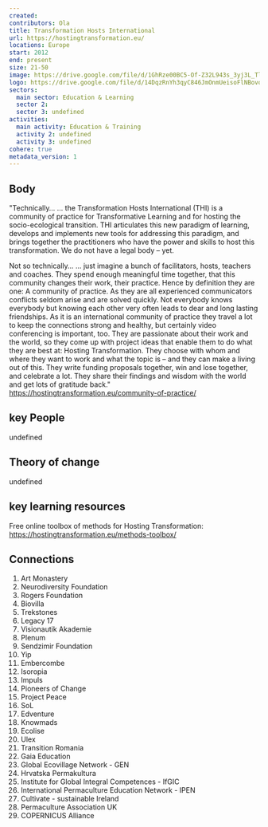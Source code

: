 ```yaml
---
created:
contributors: Ola
title: Transformation Hosts International
url: https://hostingtransformation.eu/
locations: Europe
start: 2012
end: present
size: 21-50
image: https://drive.google.com/file/d/1GhRze00BC5-Of-Z32L943s_3yj3L_Tlw/view?usp=drive_link
logo: https://drive.google.com/file/d/14DqzRnYh3qyC846JmOnmUeisoFlNBovo/view?usp=drive_link
sectors:
  main sector: Education & Learning
  sector 2: 
  sector 3: undefined
activities: 
  main activity: Education & Training
  activity 2: undefined
  activity 3: undefined
cohere: true
metadata_version: 1
---
```



## Body

"Technically…
… the Transformation Hosts International (THI) is a community of practice for Transformative Learning and for hosting the socio-ecological transition. THI articulates this new paradigm of learning, develops and implements new tools for addressing this paradigm, and brings together the practitioners who have the power and skills to host this transformation. We do not have a legal body – yet.

Not so technically…
… just imagine a bunch of facilitators, hosts, teachers and coaches. They spend enough meaningful time together, that this community changes their work, their practice. Hence by definition they are one: A community of practice.
As they are all experienced communicators conflicts seldom arise and are solved quickly. Not everybody knows everybody but knowing each other very often leads to dear and long lasting friendships. As it is an international community of practice they travel a lot to keep the connections strong and healthy, but certainly video conferencing is important, too. They are passionate about their work and the world, so they come up with project ideas that enable them to do what they are best at: Hosting Transformation. They choose with whom and where they want to work and what the topic is – and they can make a living out of this. They write funding proposals together, win and lose together, and celebrate a lot. They share their findings and wisdom with the world and get lots of gratitude back."
https://hostingtransformation.eu/community-of-practice/ 

## key People

undefined

## Theory of change

undefined

## key learning resources

Free online toolbox of methods for Hosting Transformation: 
https://hostingtransformation.eu/methods-toolbox/ 

## Connections

1. Art Monastery
2. Neurodiversity Foundation
3. Rogers Foundation
4. Biovilla
5. Trekstones
6. Legacy 17
7. Visionautik Akademie
8. Plenum
9. Sendzimir Foundation
10. Yip
11. Embercombe
12. Isoropia
13. Impuls
14. Pioneers of Change
15. Project Peace
16. SoL
17. Edventure
18. Knowmads
19. Ecolise
20. Ulex
21. Transition Romania
22. Gaia Education
23. Global Ecovillage Network - GEN
24. Hrvatska Permakultura
25. Institute for Global Integral Competences - IfGIC
26. International Permaculture Education Network - IPEN
27. Cultivate - sustainable Ireland
28. Permaculture Association UK
29. COPERNICUS Alliance


